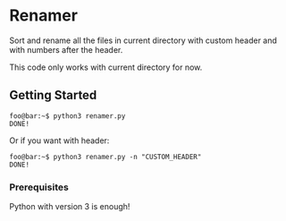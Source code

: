 # Renamer

Sort and rename all the files in current directory with custom header and with numbers after the header.

This code only works with current directory for now.

## Getting Started

```console
foo@bar:~$ python3 renamer.py
DONE!
```

Or if you want with header:
```console
foo@bar:~$ python3 renamer.py -n "CUSTOM_HEADER"
DONE!
```

### Prerequisites

Python with version 3 is enough!